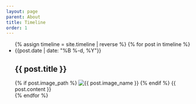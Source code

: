 ```yaml
---
layout: page
parent: About
title: Timeline
order: 1
---
```


<div class="timeline">
  <ul>
    {% assign timeline = site.timeline | reverse %}
    {% for post in timeline %}
    <li class="timeline-item-container">
      <section class="timeline-item">
        <time datetime="{{post.date | date: "%Y-%m-%d"}}">{{post.date | date: "%B %-d, %Y"}}</time>
        <h2>{{ post.title }}</h2>
        {% if post.image_path %}
          <img src="{{ post.image_path}}" alt="{{ post.image_name }}">
        {% endif %}
        {{ post.content }}
      </section>
    </li>
    {% endfor %}
  </ul>
</div>
